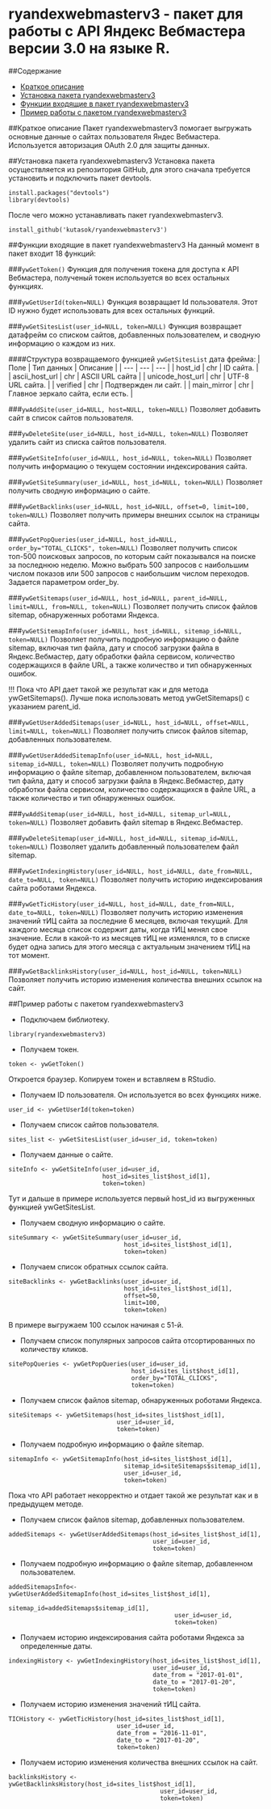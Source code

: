 # ryandexwebmasterv3 - пакет для работы с API Яндекс Вебмастера версии 3.0 на языке R.

##Содержание
* [Краткое описание](https://github.com/kutasok/r-yandex-webmaster-v3/blob/master/README.md#Краткое-описание)
* [Установка пакета ryandexwebmasterv3](https://github.com/kutasok/r-yandex-webmaster-v3/blob/master/README.md#Установка-пакета-r-yandex-webmaster-v3)
* [Функции входящие в пакет ryandexwebmasterv3](https://github.com/kutasok/r-yandex-webmaster-v3/blob/master/README.md#Функции-входящие-в-пакет-r-yandex-webmaster-v3)
* [Пример работы с пакетом ryandexwebmasterv3](https://github.com/kutasok/r-yandex-webmaster-v3/blob/master/README.md#Пример-работы-с-пакетом-r-yandex-webmaster-v3)

##Краткое описание
Пакет ryandexwebmasterv3 помогает выгружать основные данные о сайтах пользователя Яндес Вебмастера.
Используется авторизация OAuth 2.0 для защиты данных.

##Установка пакета ryandexwebmasterv3
Установка пакета осуществляется из репозитория GitHub, для этого сначала требуется установить и подключить пакет devtools.

```
install.packages("devtools")
library(devtools)
```

После чего можно устанавливать пакет ryandexwebmasterv3.

`install_github('kutasok/ryandexwebmasterv3')`

##Функции входящие в пакет ryandexwebmasterv3
На данный момент в пакет входит 18 функций:

###`ywGetToken()`
Функция для получения токена для доступа к API Вебмастера, полученый токен используется во всех остальных функциях.

###`ywGetUserId(token=NULL)`
Функция возвращает Id пользователя. Этот ID нужно будет использовать для всех остальных функций.

###`ywGetSitesList(user_id=NULL, token=NULL)`
Функция возвращает датафрейм со списком сайтов, добавленных пользователем, и сводную информацию о каждом из них.

####Структура возвращаемого функцией `ywGetSitesList` дата фрейма:
| Поле | Тип данных | Описание |
| --- | --- | --- |
| host_id | chr | ID сайта. |
| ascii_host_url | chr | ASCII URL сайта |
| unicode_host_url | chr | UTF-8 URL сайта. |
| verified | chr | Подтвержден ли сайт. |
| main_mirror | chr | Главное зеркало сайта, если есть. |

###`ywAddSite(user_id=NULL, host=NULL, token=NULL)`
Позволяет добавить сайт в список сайтов пользователя.

###`ywDeleteSite(user_id=NULL, host_id=NULL, token=NULL)`
Позволяет удалить сайт из списка сайтов пользователя.

###`ywGetSiteInfo(user_id=NULL, host_id=NULL, token=NULL)`
Позволяет получить информацию о текущем состоянии индексирования сайта.

###`ywGetSiteSummary(user_id=NULL, host_id=NULL, token=NULL)`
Позволяет получить сводную информацию о сайте.

###`ywGetBacklinks(user_id=NULL, host_id=NULL, offset=0, limit=100, token=NULL)`
Позволяет получить примеры внешних ссылок на страницы сайта.

###`ywGetPopQueries(user_id=NULL, host_id=NULL, order_by="TOTAL_CLICKS", token=NULL)`
Позволяет получить список топ-500 поисковых запросов, по которым сайт показывался на поиске за последнюю неделю. 
Можно выбрать 500 запросов с наибольшим числом показов или 500 запросов с наибольшим числом переходов.
Задается параметром order_by.

###`ywGetSitemaps(user_id=NULL, host_id=NULL, parent_id=NULL, limit=NULL, from=NULL, token=NULL)`
Позволяет получить список файлов sitemap, обнаруженных роботами Яндекса.

###`ywGetSitemapInfo(user_id=NULL, host_id=NULL, sitemap_id=NULL, token=NULL)`
Позволяет получить подробную информацию о файле sitemap, включая тип файла, дату и способ загрузки файла в Яндекс.Вебмастер, дату обработки файла сервисом, 
количество содержащихся в файле URL, а также количество и тип обнаруженных ошибок.

!!! Пока что API дает такой же результат как и для метода ywGetSitemaps(). 
Лучше пока использовать метод ywGetSitemaps() с указанием parent_id.

###`ywGetUserAddedSitemaps(user_id=NULL, host_id=NULL, offset=NULL, limit=NULL, token=NULL)`
Позволяет получить список файлов sitemap, добавленных пользователем.

###`ywGetUserAddedSitemapInfo(user_id=NULL, host_id=NULL, sitemap_id=NULL, token=NULL)`
Позволяет получить подробную информацию о файле sitemap, добавленном пользователем, включая тип файла, дату и способ загрузки файла в Яндекс.Вебмастер, дату обработки файла сервисом, количество содержащихся в файле URL, а также количество и тип обнаруженных ошибок.

###`ywAddSitemap(user_id=NULL, host_id=NULL, sitemap_url=NULL, token=NULL)`
Позволяет добавить файл sitemap в Яндекс.Вебмастер.

###`ywDeleteSitemap(user_id=NULL, host_id=NULL, sitemap_id=NULL, token=NULL)`
Позволяет удалить добавленный пользователем файл sitemap.

###`ywGetIndexingHistory(user_id=NULL, host_id=NULL, date_from=NULL, date_to=NULL, token=NULL)`
Позволяет получить историю индексирования сайта роботами Яндекса.

###`ywGetTicHistory(user_id=NULL, host_id=NULL, date_from=NULL, date_to=NULL, token=NULL)`
Позволяет получить историю изменения значений тИЦ сайта за последние 6 месяцев, включая текущий. Для каждого месяца список содержит даты, когда тИЦ менял свое значение. 
Если в какой-то из месяцев тИЦ не изменялся, то в списке будет одна запись для этого месяца с актуальным значением тИЦ на тот момент.

###`ywGetBacklinksHistory(user_id=NULL, host_id=NULL, token=NULL)`
Позволяет получить историю изменения количества внешних ссылок на сайт.


##Пример работы с пакетом ryandexwebmasterv3

* Подключаем библиотеку.

`library(ryandexwebmasterv3)`

* Получаем токен.

`token <- ywGetToken()`

Откроется браузер. Копируем токен и вставляем в RStudio.

* Получаем ID пользователя. Он используется во всех функциях ниже.

`user_id <- ywGetUserId(token=token)`

* Получаем список сайтов пользователя.

`sites_list <- ywGetSitesList(user_id=user_id, token=token)`

* Получаем данные о сайте.
```
siteInfo <- ywGetSiteInfo(user_id=user_id,
                          host_id=sites_list$host_id[1], 
                          token=token)
```
Тут и дальше в примере используется первый host_id из выгруженных функцией ywGetSitesList.

* Получаем сводную информацию о сайте.
```
siteSummary <- ywGetSiteSummary(user_id=user_id,
                                host_id=sites_list$host_id[1], 
                                token=token)
```

* Получаем список обратных ссылок сайта.
```
siteBacklinks <- ywGetBacklinks(user_id=user_id,
                                host_id=sites_list$host_id[1], 
                                offset=50, 
                                limit=100, 
                                token=token)
```
 В примере выгружаем 100 ссылок начиная с 51-й.

* Получаем список популярных запросов сайта отсортированных по количеству кликов.
```
sitePopQueries <- ywGetPopQueries(user_id=user_id,
                                  host_id=sites_list$host_id[1], 
                                  order_by="TOTAL_CLICKS",
                                  token=token)
```

* Получаем список файлов sitemap, обнаруженных роботами Яндекса.
```
siteSitemaps <- ywGetSitemaps(host_id=sites_list$host_id[1], 
                              user_id=user_id, 
                              token=token)
```

* Получаем подробную информацию о файле sitemap. 
```
sitemapInfo <- ywGetSitemapInfo(host_id=sites_list$host_id[1], 
                                sitemap_id=siteSitemaps$sitemap_id[1], 
                                user_id=user_id, 
                                token=token)
```
Пока что API работает некорректно и отдает такой же результат как и в предыдущем методе.

* Получаем список файлов sitemap, добавленных пользователем.
```
addedSitemaps <- ywGetUserAddedSitemaps(host_id=sites_list$host_id[1], 
                                        user_id=user_id, 
                                        token=token)
```

* Получаем подробную информацию о файле sitemap, добавленном пользователем.
```
addedSitemapsInfo<- ywGetUserAddedSitemapInfo(host_id=sites_list$host_id[1], 
                                              sitemap_id=addedSitemaps$sitemap_id[1], 
                                              user_id=user_id, 
                                              token=token)
```

* Получаем историю индексирования сайта роботами Яндекса за определенные даты.
```
indexingHistory <- ywGetIndexingHistory(host_id=sites_list$host_id[1], 
                                        user_id=user_id, 
                                        date_from = "2017-01-01", 
                                        date_to = "2017-01-20",
                                        token=token)
```

* Получаем историю изменения значений тИЦ сайта.
```
TICHistory <- ywGetTicHistory(host_id=sites_list$host_id[1], 
                              user_id=user_id, 
                              date_from = "2016-11-01", 
                              date_to = "2017-01-20",
                              token=token)
```

* Получаем историю изменения количества внешних ссылок на сайт.
```
backlinksHistory <- ywGetBacklinksHistory(host_id=sites_list$host_id[1], 
                                          user_id=user_id,
                                          token=token)
```
